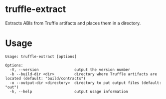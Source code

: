 # truffle-extract

Extracts ABIs from Truffle artifacts and places them in a directory.

# Usage

```
Usage: truffle-extract [options]

Options:
  -V, --version                output the version number
  -b --build-dir <dir>         directory where Truffle artifacts are located (default: "build/contracts")
  -o --output-dir <directory>  directory to put output files (default: "out")
  -h, --help                   output usage information
```